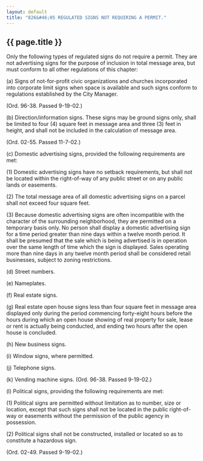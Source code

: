 ```yaml
---
layout: default 
title: "826&#46;05 REGULATED SIGNS NOT REQUIRING A PERMIT."
---
```


{{ page.title }}
----------------

Only the following types of regulated signs do not require a permit.
They are not advertising signs for the purpose of inclusion in total
message area, but must conform to all other regulations of this chapter:

​(a) Signs of not-for-profit civic organizations and churches
incorporated into corporate limit signs when space is available and such
signs conform to regulations established by the City Manager.

(Ord. 96-38. Passed 9-19-02.)

​(b) Direction/information signs. These signs may be ground signs only,
shall be limited to four (4) square feet in message area and three (3)
feet in height, and shall not be included in the calculation of message
area.

(Ord. 02-55. Passed 11-7-02.)

​(c) Domestic advertising signs, provided the following requirements are
met:

​(1) Domestic advertising signs have no setback requirements, but shall
not be located within the right-of-way of any public street or on any
public lands or easements.

​(2) The total message area of all domestic advertising signs on a
parcel shall not exceed four square feet.

​(3) Because domestic advertising signs are often incompatible with the
character of the surrounding neighborhood, they are permitted on a
temporary basis only. No person shall display a domestic advertising
sign for a time period greater than nine days within a twelve month
period. It shall be presumed that the sale which is being advertised is
in operation over the same length of time which the sign is displayed.
Sales operating more than nine days in any twelve month period shall be
considered retail businesses, subject to zoning restrictions.

​(d) Street numbers.

​(e) Nameplates.

​(f) Real estate signs.

​(g) Real estate open house signs less than four square feet in message
area displayed only during the period commencing forty-eight hours
before the hours during which an open house showing of real property for
sale, lease or rent is actually being conducted, and ending two hours
after the open house is concluded.

​(h) New business signs.

​(i) Window signs, where permitted.

​(j) Telephone signs.

​(k) Vending machine signs. (Ord. 96-38. Passed 9-19-02.)

​(l) Political signs, providing the following requirements are met:

​(1) Political signs are permitted without limitation as to number, size
or location, except that such signs shall not be located in the public
right-of-way or easements without the permission of the public agency in
possession.

​(2) Political signs shall not be constructed, installed or located so
as to constitute a hazardous sign.

(Ord. 02-49. Passed 9-19-02.)
